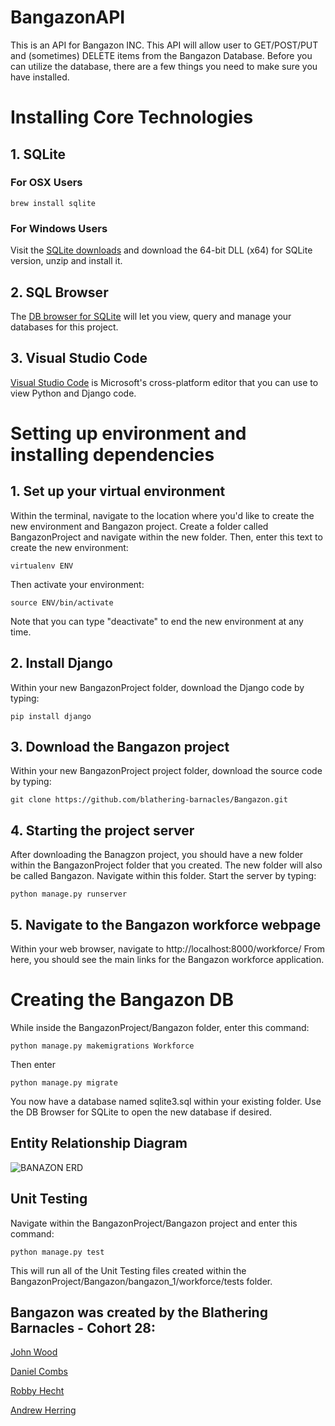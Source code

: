 # BangazonAPI

This is an API for Bangazon INC. This API will allow user to GET/POST/PUT and (sometimes) DELETE items from the Bangazon Database. Before you can utilize the database, there are a few things you need to make sure you have installed.

# Installing Core Technologies

## 1. SQLite

### For OSX Users

```
brew install sqlite
```

### For Windows Users

Visit the [SQLite downloads](https://www.sqlite.org/download.html) and download the 64-bit DLL (x64) for SQLite version, unzip and install it.

## 2. SQL Browser

The [DB browser for SQLite](http://sqlitebrowser.org/) will let you view, query and manage your databases for this project.

## 3. Visual Studio Code

[Visual Studio Code](https://code.visualstudio.com/download) is Microsoft's cross-platform editor that you can use to view Python and Django code.

# Setting up environment and installing dependencies

## 1. Set up your virtual environment

Within the terminal, navigate to the location where you'd like to create the new environment and Bangazon project. Create a folder called BangazonProject and navigate within the new folder. Then, enter this text to create the new environment:
```
virtualenv ENV
```
Then activate your environment:
```
source ENV/bin/activate
```
Note that you can type "deactivate" to end the new environment at any time.

## 2. Install Django

Within your new BangazonProject folder, download the Django code by typing:
```
pip install django
```

## 3. Download the Bangazon project

Within your new BangazonProject project folder, download the source code by typing:
```
git clone https://github.com/blathering-barnacles/Bangazon.git
```

## 4. Starting the project server

After downloading the Banagzon project, you should have a new folder within the BangazonProject folder that you created. The new folder will also be called Bangazon.  Navigate within this folder.  Start the server by typing:
```
python manage.py runserver
```

## 5. Navigate to the Bangazon workforce webpage

Within your web browser, navigate to http://localhost:8000/workforce/
From here, you should see the main links for the Bangazon workforce application.


# Creating the Bangazon DB

While inside the BangazonProject/Bangazon folder, enter this command:
```
python manage.py makemigrations Workforce
```
Then enter
```
python manage.py migrate
```
You now have a database named sqlite3.sql within your existing folder.  Use the DB Browser for SQLite to open the new database if desired.

## Entity Relationship Diagram
![BANAZON ERD](/Bangazon_ERD.png "Bangazon ERD")

## Unit Testing

Navigate within the BangazonProject/Bangazon project and enter this command:
```
python manage.py test
```

This will run all of the Unit Testing files created within the BangazonProject/Bangazon/bangazon_1/workforce/tests folder.



## Bangazon was created by the Blathering Barnacles - Cohort 28:

[John Wood](https://github.com/johnnathanwood)

[Daniel Combs](https://github.com/danielreedcombs)

[Robby Hecht](https://github.com/robbyhecht)

[Andrew Herring](https://github.com/Andrew-Herring)
